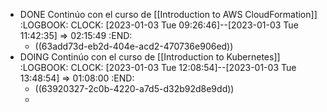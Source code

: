 - DONE Continúo con el curso de [[Introduction to AWS CloudFormation]]
  :LOGBOOK:
  CLOCK: [2023-01-03 Tue 09:26:46]--[2023-01-03 Tue 11:42:35] =>  02:15:49
  :END:
	- ((63add73d-eb2d-404e-acd2-470736e906ed))
- DOING Continúo con el curso de [[Introduction to Kubernetes]]
  :LOGBOOK:
  CLOCK: [2023-01-03 Tue 12:08:54]--[2023-01-03 Tue 13:48:54] =>  01:08:00
  :END:
	- ((63920327-2c0b-4220-a7d5-d32b92d8e9dd))
	-
